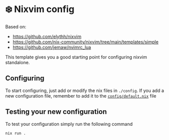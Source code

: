 # ❄️ Nixvim config

Based on:
- https://github.com/elythh/nixvim
- https://github.com/nix-community/nixvim/tree/main/templates/simple
- https://github.com/jemaw/nvimrc_lua

This template gives you a good starting point for configuring nixvim standalone.

## Configuring

To start configuring, just add or modify the nix files in `./config`.
If you add a new configuration file, remember to add it to the
[`config/default.nix`](./config/default.nix) file

## Testing your new configuration

To test your configuration simply run the following command

```
nix run .
```
